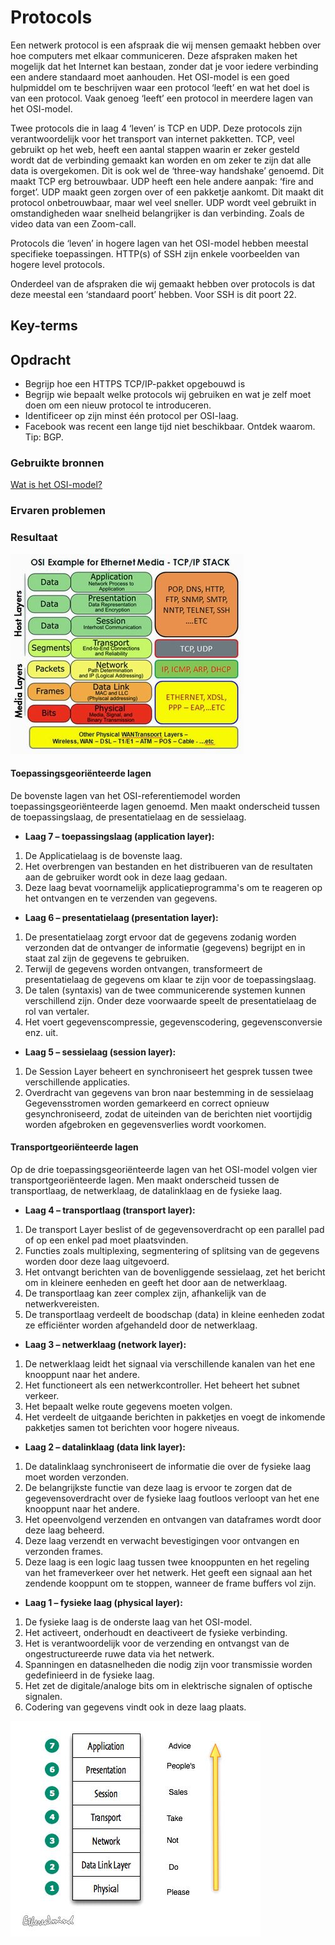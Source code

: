 # Protocols
Een netwerk protocol is een afspraak die wij mensen gemaakt hebben over hoe computers met elkaar communiceren. Deze afspraken maken het mogelijk dat het Internet kan bestaan, zonder dat je voor iedere verbinding een andere standaard moet aanhouden.
Het OSI-model is een goed hulpmiddel om te beschrijven waar een protocol ‘leeft’ en wat het doel is van een protocol. Vaak genoeg ‘leeft’ een protocol in meerdere lagen van het OSI-model.

Twee protocols die in laag 4 ‘leven’ is TCP en UDP. Deze protocols zijn verantwoordelijk voor het transport van internet pakketten. 
TCP, veel gebruikt op het web, heeft een aantal stappen waarin er zeker gesteld wordt dat de verbinding gemaakt kan worden en om zeker te zijn dat alle data is overgekomen. Dit is ook wel de ‘three-way handshake’ genoemd. Dit maakt TCP erg betrouwbaar.
UDP heeft een hele andere aanpak: ‘fire and forget’. UDP maakt geen zorgen over of een pakketje aankomt. Dit maakt dit protocol onbetrouwbaar, maar wel veel sneller. UDP wordt veel gebruikt in omstandigheden waar snelheid belangrijker is dan verbinding. Zoals de video data van een Zoom-call.

Protocols die ‘leven’ in hogere lagen van het OSI-model hebben meestal specifieke toepassingen. HTTP(s) of SSH zijn enkele voorbeelden van hogere level protocols.

Onderdeel van de afspraken die wij gemaakt hebben over protocols is dat deze meestal een ‘standaard poort’ hebben. Voor SSH is dit poort 22.

## Key-terms

## Opdracht
- Begrijp hoe een HTTPS TCP/IP-pakket opgebouwd is
- Begrijp wie bepaalt welke protocols wij gebruiken en wat je zelf moet doen om een nieuw protocol te introduceren.
- Identificeer op zijn minst één protocol per OSI-laag.
- Facebook was recent een lange tijd niet beschikbaar. Ontdek waarom. Tip: BGP.

### Gebruikte bronnen
[Wat is het OSI-model?](https://www.strato.nl/server/wat-is-het-osi-model/)

### Ervaren problemen

### Resultaat

![osi model](../00_includes/osimodel.jpg)

#### Toepassingsgeoriënteerde lagen

De bovenste lagen van het OSI-referentiemodel worden toepassingsgeoriënteerde lagen genoemd. Men maakt onderscheid tussen de toepassingslaag, de presentatielaag en de sessielaag.

- __Laag 7 – toepassingslaag (application layer):__
1. De Applicatielaag is de bovenste laag.
2. Het overbrengen van bestanden en het distribueren van de resultaten aan de gebruiker wordt ook in deze laag gedaan.
3. Deze laag bevat voornamelijk applicatieprogramma's om te reageren op het ontvangen en te verzenden van gegevens.

- __Laag 6 – presentatielaag (presentation layer):__
1. De presentatielaag zorgt ervoor dat de gegevens zodanig worden verzonden dat de ontvanger de informatie (gegevens) begrijpt en in staat zal zijn de gegevens te gebruiken.
2. Terwijl de gegevens worden ontvangen, transformeert de presentatielaag de gegevens om klaar te zijn voor de toepassingslaag.
3. De talen (syntaxis) van de twee communicerende systemen kunnen verschillend zijn. Onder deze voorwaarde speelt de presentatielaag de rol van vertaler.
4. Het voert gegevenscompressie, gegevenscodering, gegevensconversie enz. uit.

- __Laag 5 – sessielaag (session layer):__ 
1. De Session Layer beheert en synchroniseert het gesprek tussen twee verschillende applicaties.
2. Overdracht van gegevens van bron naar bestemming in de sessielaag Gegevensstromen worden gemarkeerd en correct opnieuw gesynchroniseerd, zodat de uiteinden van de berichten niet voortijdig worden afgebroken en gegevensverlies wordt voorkomen.

#### Transportgeoriënteerde lagen
Op de drie toepassingsgeoriënteerde lagen van het OSI-model volgen vier transportgeoriënteerde lagen. Men maakt onderscheid tussen de transportlaag, de netwerklaag, de datalinklaag en de fysieke laag.

- __Laag 4 – transportlaag (transport layer):__ 
1. De transport Layer beslist of de gegevensoverdracht op een parallel pad of op een enkel pad moet plaatsvinden.
2. Functies zoals multiplexing, segmentering of splitsing van de gegevens worden door deze laag uitgevoerd.
3. Het ontvangt berichten van de bovenliggende sessielaag, zet het bericht om in kleinere eenheden en geeft het door aan de netwerklaag.
4. De transportlaag kan zeer complex zijn, afhankelijk van de netwerkvereisten.
5. De transportlaag verdeelt de boodschap (data) in kleine eenheden zodat ze efficiënter worden afgehandeld door de netwerklaag.

- __Laag 3 – netwerklaag (network layer):__ 
1. De netwerklaag leidt het signaal via verschillende kanalen van het ene knooppunt naar het andere.
2. Het functioneert als een netwerkcontroller. Het beheert het subnet verkeer.
3. Het bepaalt welke route gegevens moeten volgen.
4. Het verdeelt de uitgaande berichten in pakketjes en voegt de inkomende pakketjes samen tot berichten voor hogere niveaus.


- __Laag 2 – datalinklaag (data link layer):__ 
1. De datalinklaag synchroniseert de informatie die over de fysieke laag moet worden verzonden.
2. De belangrijkste functie van deze laag is ervoor te zorgen dat de gegevensoverdracht over de fysieke laag foutloos verloopt van het ene knooppunt naar het andere.
3. Het opeenvolgend verzenden en ontvangen van dataframes wordt door deze laag beheerd.
4. Deze laag verzendt en verwacht bevestigingen voor ontvangen en verzonden frames.
5. Deze laag is een logic laag tussen twee knooppunten en het regeling van het frameverkeer over het netwerk. Het geeft een signaal aan het zendende kooppunt om te stoppen, wanneer de frame buffers vol zijn.

-   __Laag 1 – fysieke laag (physical layer):__ 
1. De fysieke laag is de onderste laag van het OSI-model. 
2. Het activeert, onderhoudt en deactiveert de fysieke verbinding.
3. Het is verantwoordelijk voor de verzending en ontvangst van de ongestructureerde ruwe data via het netwerk.
4. Spanningen en datasnelheden die nodig zijn voor transmissie worden gedefinieerd in de fysieke laag.
5. Het zet de digitale/analoge bits om in elektrische signalen of optische signalen.
6. Codering van gegevens vindt ook in deze laag plaats.


![iso remember](../00_includes/iso-seven-layer-model.jpg)